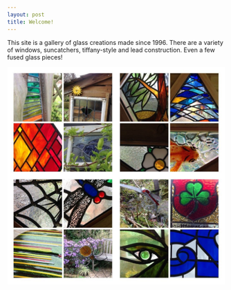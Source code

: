 ```yaml
---
layout: post
title: Welcome!
---
```


This site is a gallery of glass creations made since 1996. There are a variety of windows, suncatchers, tiffany-style and lead construction. Even a few fused glass pieces!

![Collage](images/Collage.jpg)
